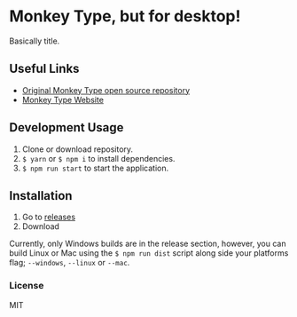 # Monkey Type, but for desktop!
Basically title.

## Useful Links
- [Original Monkey Type open source repository](https://github.com/Miodec/monkey-type)
- [Monkey Type Website](https://monkey-type.com/)

## Development Usage
1. Clone or download repository.
2. `$ yarn` or `$ npm i` to install dependencies.
3. `$ npm run start` to start the application.

## Installation
1. Go to [releases](https://github.com/8cy/monkey-type-desktop/releases)
2. Download

Currently, only Windows builds are in the release section, however, you can build Linux or Mac using the `$ npm run dist` script along side your platforms flag; `--windows`, `--linux` or `--mac`.

### License
MIT